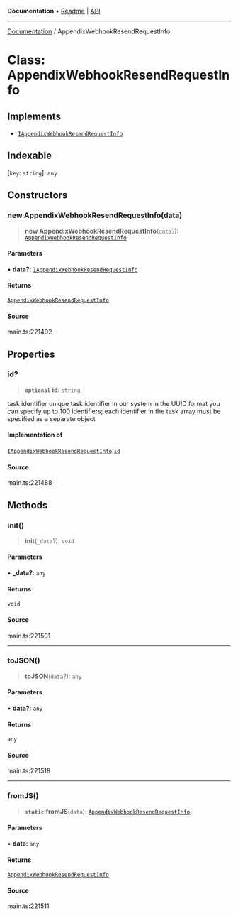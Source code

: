 **Documentation** • [Readme](../README.md) \| [API](../globals.md)

***

[Documentation](../README.md) / AppendixWebhookResendRequestInfo

# Class: AppendixWebhookResendRequestInfo

## Implements

- [`IAppendixWebhookResendRequestInfo`](../interfaces/IAppendixWebhookResendRequestInfo.md)

## Indexable

 \[`key`: `string`\]: `any`

## Constructors

### new AppendixWebhookResendRequestInfo(data)

> **new AppendixWebhookResendRequestInfo**(`data`?): [`AppendixWebhookResendRequestInfo`](AppendixWebhookResendRequestInfo.md)

#### Parameters

• **data?**: [`IAppendixWebhookResendRequestInfo`](../interfaces/IAppendixWebhookResendRequestInfo.md)

#### Returns

[`AppendixWebhookResendRequestInfo`](AppendixWebhookResendRequestInfo.md)

#### Source

main.ts:221492

## Properties

### id?

> **`optional`** **id**: `string`

task identifier
unique task identifier in our system in the UUID format
you can specify up to 100 identifiers;
each identifier in the task array must be specified as a separate object

#### Implementation of

[`IAppendixWebhookResendRequestInfo`](../interfaces/IAppendixWebhookResendRequestInfo.md).[`id`](../interfaces/IAppendixWebhookResendRequestInfo.md#id)

#### Source

main.ts:221488

## Methods

### init()

> **init**(`_data`?): `void`

#### Parameters

• **\_data?**: `any`

#### Returns

`void`

#### Source

main.ts:221501

***

### toJSON()

> **toJSON**(`data`?): `any`

#### Parameters

• **data?**: `any`

#### Returns

`any`

#### Source

main.ts:221518

***

### fromJS()

> **`static`** **fromJS**(`data`): [`AppendixWebhookResendRequestInfo`](AppendixWebhookResendRequestInfo.md)

#### Parameters

• **data**: `any`

#### Returns

[`AppendixWebhookResendRequestInfo`](AppendixWebhookResendRequestInfo.md)

#### Source

main.ts:221511
